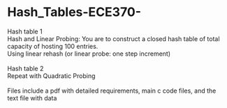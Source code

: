 # Hash_Tables-ECE370-
Hash table 1 <br>
Hash and Linear Probing: You are to construct a closed hash table of total capacity of hosting 100 entries. <br>
Using linear rehash (or linear probe: one step increment) <br> <br>
Hash table 2 <br>
Repeat with Quadratic Probing <br> <br>
Files include a pdf with detailed requirements, main c code files, and the text file with data <br>
